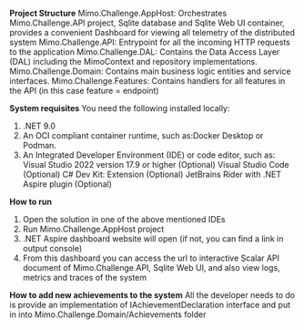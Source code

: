 **Project Structure**
Mimo.Challenge.AppHost: Orchestrates Mimo.Challenge.API project, Sqlite database and Sqlite Web UI container, provides a convenient Dashboard for viewing all telemetry of the distributed system
Mimo.Challenge.API: Entrypoint for all the incoming HTTP requests to the application
Mimo.Challenge.DAL: Contains the Data Access Layer (DAL) including the MimoContext and repository implementations.
Mimo.Challenge.Domain: Contains main business logic entities and service interfaces.
Mimo.Challenge.Features: Contains handlers for all features in the API (in this case feature = endpoint)

**System requisites**
You need the following installed locally:

1) .NET 9.0
2) An OCI compliant container runtime, such as:Docker Desktop or Podman.
3) An Integrated Developer Environment (IDE) or code editor, such as:
  Visual Studio 2022 version 17.9 or higher (Optional)
  Visual Studio Code (Optional)
  C# Dev Kit: Extension (Optional)
  JetBrains Rider with .NET Aspire plugin (Optional)

**How to run**
1) Open the solution in one of the above mentioned IDEs
2) Run Mimo.Challenge.AppHost project
3) .NET Aspire dashboard website will open (if not, you can find a link in output console)
4) From this dashboard you can access the url to interactive Scalar API document of Mimo.Challenge.API, Sqlite Web UI, and also view logs, metrics and traces of the system

**How to add new achievements to the system**
All the developer needs to do is provide an implementation of IAchievementDeclaration interface and put in into Mimo.Challenge.Domain/Achievements folder
